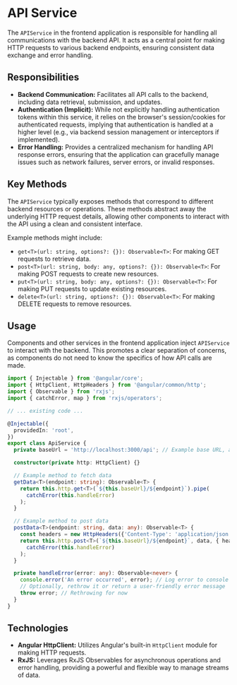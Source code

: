 # API Service

The `APIService` in the frontend application is responsible for handling all communications with the backend API. It acts as a central point for making HTTP requests to various backend endpoints, ensuring consistent data exchange and error handling.

## Responsibilities

- **Backend Communication:** Facilitates all API calls to the backend, including data retrieval, submission, and updates.
- **Authentication (Implicit):** While not explicitly handling authentication tokens within this service, it relies on the browser's session/cookies for authenticated requests, implying that authentication is handled at a higher level (e.g., via backend session management or interceptors if implemented).
- **Error Handling:** Provides a centralized mechanism for handling API response errors, ensuring that the application can gracefully manage issues such as network failures, server errors, or invalid responses.

## Key Methods

The `APIService` typically exposes methods that correspond to different backend resources or operations. These methods abstract away the underlying HTTP request details, allowing other components to interact with the API using a clean and consistent interface.

Example methods might include:

- `get<T>(url: string, options?: {}): Observable<T>`: For making GET requests to retrieve data.
- `post<T>(url: string, body: any, options?: {}): Observable<T>`: For making POST requests to create new resources.
- `put<T>(url: string, body: any, options?: {}): Observable<T>`: For making PUT requests to update existing resources.
- `delete<T>(url: string, options?: {}): Observable<T>`: For making DELETE requests to remove resources.

## Usage

Components and other services in the frontend application inject `APIService` to interact with the backend. This promotes a clear separation of concerns, as components do not need to know the specifics of how API calls are made.

```typescript
import { Injectable } from '@angular/core';
import { HttpClient, HttpHeaders } from '@angular/common/http';
import { Observable } from 'rxjs';
import { catchError, map } from 'rxjs/operators';

// ... existing code ...

@Injectable({
  providedIn: 'root',
})
export class ApiService {
  private baseUrl = 'http://localhost:3000/api'; // Example base URL, adjust as necessary

  constructor(private http: HttpClient) {}

  // Example method to fetch data
  getData<T>(endpoint: string): Observable<T> {
    return this.http.get<T>(`${this.baseUrl}/${endpoint}`).pipe(
      catchError(this.handleError)
    );
  }

  // Example method to post data
  postData<T>(endpoint: string, data: any): Observable<T> {
    const headers = new HttpHeaders({'Content-Type': 'application/json'});
    return this.http.post<T>(`${this.baseUrl}/${endpoint}`, data, { headers }).pipe(
      catchError(this.handleError)
    );
  }

  private handleError(error: any): Observable<never> {
    console.error('An error occurred', error); // Log error to console
    // Optionally, rethrow it or return a user-friendly error message
    throw error; // Rethrowing for now
  }
}
```

## Technologies

- **Angular HttpClient:** Utilizes Angular's built-in `HttpClient` module for making HTTP requests.
- **RxJS:** Leverages RxJS Observables for asynchronous operations and error handling, providing a powerful and flexible way to manage streams of data.
